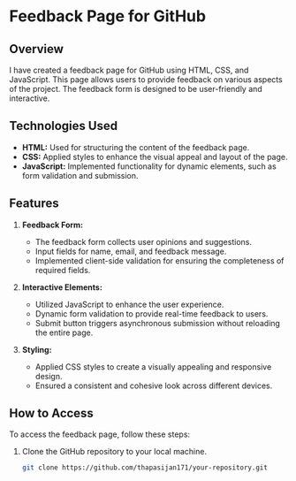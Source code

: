 # Feedback Page for GitHub

## Overview

I have created a feedback page for GitHub using HTML, CSS, and JavaScript. This page allows users to provide feedback on various aspects of the project. The feedback form is designed to be user-friendly and interactive.

## Technologies Used

- **HTML:** Used for structuring the content of the feedback page.
- **CSS:** Applied styles to enhance the visual appeal and layout of the page.
- **JavaScript:** Implemented functionality for dynamic elements, such as form validation and submission.

## Features

1. **Feedback Form:**
   - The feedback form collects user opinions and suggestions.
   - Input fields for name, email, and feedback message.
   - Implemented client-side validation for ensuring the completeness of required fields.

2. **Interactive Elements:**
   - Utilized JavaScript to enhance the user experience.
   - Dynamic form validation to provide real-time feedback to users.
   - Submit button triggers asynchronous submission without reloading the entire page.

3. **Styling:**
   - Applied CSS styles to create a visually appealing and responsive design.
   - Ensured a consistent and cohesive look across different devices.

## How to Access

To access the feedback page, follow these steps:

1. Clone the GitHub repository to your local machine.
   ```bash
   git clone https://github.com/thapasijan171/your-repository.git
```

